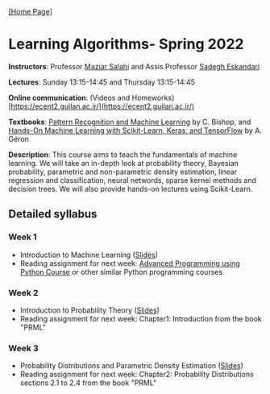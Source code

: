 [[Home Page]](https://sadegh28.github.io/eskandari)  
# Learning Algorithms- Spring 2022

**Instructors**: Professor [Maziar Salahi](https://scholar.google.com/citations?user=8cXhHrsAAAAJ&hl=en) and Assis.Professor [Sadegh Eskandari](https://sadegh28.github.io/eskandari) 

**Lectures**: Sunday 13:15-14:45 and Thursday 13:15-14:45

**Online communication**: (Videos and Homeworks) [https://ecent2.guilan.ac.ir/](https://ecent2.guilan.ac.ir/)

**Textbooks**: [Pattern Recognition and Machine Learning](https://www.microsoft.com/en-us/research/people/cmbishop/prml-book/) by C. Bishop, and [Hands-On Machine Learning with Scikit-Learn, Keras, and TensorFlow](https://www.oreilly.com/library/view/hands-on-machine-learning/9781492032632/) by A. Géron

**Description**: This course aims to teach the fundamentals of machine learning. We will take an in-depth look at probability theory, Bayesian probability, parametric and non-parametric density estimation, linear regression and classification, neural networds, sparse kernel methods and decision trees. We will also provide hands-on lectures using Scikit-Learn. 

## Detailed syllabus
### Week 1
* Introduction to Machine Learning ([Slides](Materials/intro.pdf))
* Reading assignment for next week: [Advanced Programming using Python Course]( https://sadegh28.github.io/AP1400-1/) or other similar Python programming courses 

### Week 2
* Introduction to Probability Theory ([Slides](Materials/ProbabilityTheory.pdf))
* Reading assignment for next week: Chapter1: Introduction from the book "PRML"

### Week 3
* Probability Distributions and Parametric Density Estimation ([Slides](Materials/ParbabilityDistributions.pdf))
* Reading assignment for next week: Chapter2: Probability Distributions sections 2.1 to 2.4 from the book "PRML"
